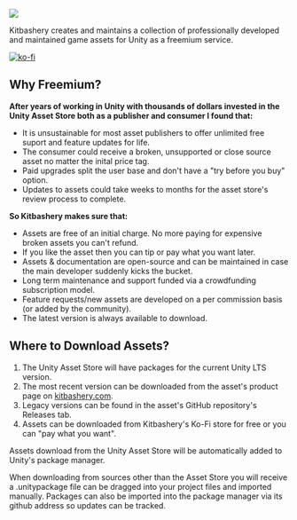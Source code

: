 ![](https://kitbashery.com/assets/images/kitbashery-github-banner.jpg)

Kitbashery creates and maintains a collection of professionally developed and maintained game assets for Unity as a freemium service.

[![ko-fi](https://ko-fi.com/img/githubbutton_sm.svg)](https://ko-fi.com/S6S8EKDY5)

## Why Freemium?

<b>After years of working in Unity with thousands of dollars invested in the Unity Asset Store both as a publisher and consumer I found that:</b>

* It is unsustainable for most asset publishers to offer unlimited free suport and feature updates for life.
* The consumer could receive a broken, unsupported or close source asset no matter the inital price tag.
* Paid upgrades split the user base and don't have a "try before you buy" option.
* Updates to assets could take weeks to months for the asset store's review process to complete.

<b>So Kitbashery makes sure that:</b>

* Assets are free of an initial charge. No more paying for expensive broken assets you can't refund.
* If you like the asset then you can tip or pay what you want later.
* Assets & documentation are open-source and can be maintained in case the main developer suddenly kicks the bucket.
* Long term maintenance and support funded via a crowdfunding subscription model.
* Feature requests/new assets are developed on a per commission basis (or added by the community).
* The latest version is always available to download.


## Where to Download Assets?

1. The Unity Asset Store will have packages for the current Unity LTS version.
2. The most recent version can be downloaded from the asset's product page on <a href="https://kitbashery.com/">kitbashery.com</a>.
3. Legacy versions can be found in the asset's GitHub repository's Releases tab.
4. Assets can be downloaded from Kitbashery's Ko-Fi store for free or you can "pay what you want".

Assets download from the Unity Asset Store will be automatically added to Unity's package manager.

When downloading from sources other than the Asset Store you will receive a .unitypackage file can be dragged into your project files and imported manually. Packages can also be imported into the package manager via its github address so updates can be tracked.
